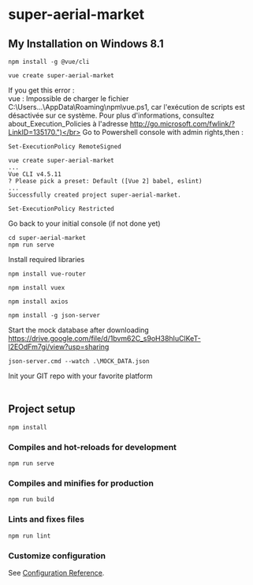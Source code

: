 # super-aerial-market

## My Installation on Windows 8.1
```
npm install -g @vue/cli

vue create super-aerial-market
```
If you get this error :</br>
vue : Impossible de charger le fichier C:\Users\...\AppData\Roaming\npm\vue.ps1, car l'exécution de scripts est désactivée sur ce système. Pour plus d'informations, consultez about_Execution_Policies à l'adresse http://go.microsoft.com/fwlink/?LinkID=135170.")</br>
Go to Powershell console with admin rights,then :
```
Set-ExecutionPolicy RemoteSigned

vue create super-aerial-market
...
Vue CLI v4.5.11
? Please pick a preset: Default ([Vue 2] babel, eslint)
...
Successfully created project super-aerial-market.

Set-ExecutionPolicy Restricted
```
Go back to your initial console (if not done yet)
```
cd super-aerial-market
npm run serve
```
Install required libraries
```
npm install vue-router

npm install vuex

npm install axios

npm install -g json-server
```
Start the mock database after downloading https://drive.google.com/file/d/1bvm62C_s9oH38hIuClKeT-l2EOdFm7gi/view?usp=sharing
```
json-server.cmd --watch .\MOCK_DATA.json
```
Init your GIT repo with your favorite platform
</br></br>


## Project setup
```
npm install
```

### Compiles and hot-reloads for development
```
npm run serve
```

### Compiles and minifies for production
```
npm run build
```

### Lints and fixes files
```
npm run lint
```

### Customize configuration
See [Configuration Reference](https://cli.vuejs.org/config/).
